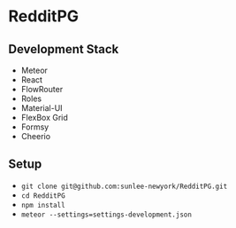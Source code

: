 # RedditPG

## Development Stack

* Meteor
* React
* FlowRouter
* Roles
* Material-UI
* FlexBox Grid
* Formsy
* Cheerio

## Setup

* ```git clone git@github.com:sunlee-newyork/RedditPG.git```
* ```cd RedditPG```
* ```npm install```
* ```meteor --settings=settings-development.json```